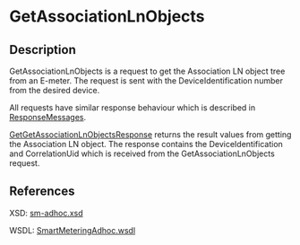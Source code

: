 <!--
SPDX-FileCopyrightText: Contributors to the Documentation project

SPDX-License-Identifier: Apache-2.0
-->

# GetAssociationLnObjects

## Description

GetAssociationLnObjects is a request to get the Association LN object tree from an E-meter. The request is sent with the DeviceIdentification number from the desired device.

All requests have similar response behaviour which is described in [ResponseMessages](../../responsemessages.md).

[GetGetAssociationLnObjectsResponse](getgetassociationlnobjectsresponse.md) returns the result values from getting the Association LN object. The response contains the DeviceIdentification and CorrelationUid which is received from the GetAssociationLnObjects request.

## References

XSD: [sm-adhoc.xsd](https://github.com/OSGP/open-smart-grid-platform/blob/development/osgp/shared/osgp-ws-smartmetering/src/main/resources/schemas/sm-adhoc.xsd)

WSDL: [SmartMeteringAdhoc.wsdl](https://github.com/OSGP/open-smart-grid-platform/blob/development/osgp/shared/osgp-ws-smartmetering/src/main/resources/SmartMeteringAdhoc.wsdl)

